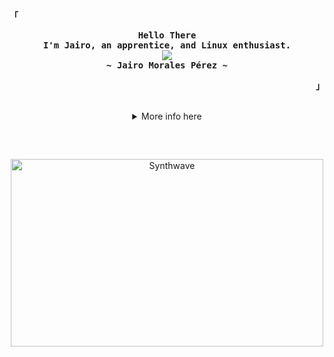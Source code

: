 <!-- Profile -->
<p align="left"><strong><samp>「</samp></strong></p>
  <p align="center">
    <samp>
      <b>
        Hello There
      <br>
        I'm Jairo, an apprentice, and Linux enthusiast.
      </b>
      <br>
        <image src="https://readme-typing-svg.herokuapp.com?font=Iosevka&size=16&color=BC83E3&center=true&width=410&height=45&lines=I+love+scripting+and+linux.">
      <br>
      <b>
        ~ Jairo Morales Pérez ~
      </b>
    </samp>
  </p>
<p align="right"><strong><samp>」</samp></strong></p>

<br>

<details align="center">
<summary>More info here</summary>

<br>
<div align="left">

<!--Introduction -->
# Hey there!
I'm Jairo! I'm currently studying / absolving an apprenticeship as an **Computer Scientist Platform Dev in Switzerland**. I'm passionate about making **open-source** more accessible, creating scripts:computer: and tools to help people. Do :star2: my repository if you find my project interesting, at least your star could make someone's day:pray:.

### 💼  Things that I'm currently working on: 
* Learning PowerShell, Python and Java :computer:
* Learning about different OS (Windows, MacOS, Linux Distros like Arch, Ubuntu, RHEL, NixOS).
* Looking forward to learn more about CyberSecurity and IT Architecture.

### 🌱 Challenges that I’m currently challenging myself:
Since I don't have alot of time because of my apprenticeship and sports (basketball) I usually take 1h - 2h a day to learn anything that I like to learn at the moment. I'm really interested in Linux, PowerShell, Python, CyberSecurity, Home Lab etc. I set a couple of self-challenges in order to push myself more further.🏃

* Learn to code:man_technologist: 1-2 hours a day with no distraction ( One or two days off every week. ) 
* Reading news and listening to podcasts about new Technology and IT
* Basketball Practice 🏀 3 times in a week
* Pursuing a CCNA course to achieve the CCNA Certification aswell as the knowledge
* Adapting and Improving my life style (Becoming more productive)
</div>

<h2></h2><br>

<!-- Github Stats -->
<p align="center">
  <samp>
    <details>
      <summary>📰 My Profile Stats</summary>
        <br>
        <img alt="Jairo's GitHub Stats" src="https://github-readme-stats.vercel.app/api?username=Icky17&show_icons=true&theme=synthwave"/>
        <img alt="Jairo's GitHub Streak" src="https://github-readme-streak-stats.herokuapp.com?user=Icky17&theme=synthwave&date_format=M%20j%5B%2C%20Y%5D"/>
    </details>
    <details> 
      <summary>My Most Used Languages</summary>
        <br>
        <img alt="Top Language" src="https://github-readme-stats.vercel.app/api/top-langs/?username=Icky17&layout=compact"/>
        <br>
        <b>Note:</b> Top languages is only a metric of the languages my public code consists of and doesn't reflect experience or skill level.
    </details>
  </samp>
</p>

<h2></h2><br>

</details>

<h2></h2><br>

<p align="center"><img src="https://thumbs.gfycat.com/GoodnaturedFondGaur-size_restricted.gif" alt="Synthwave" height="300" width="500"></p>
